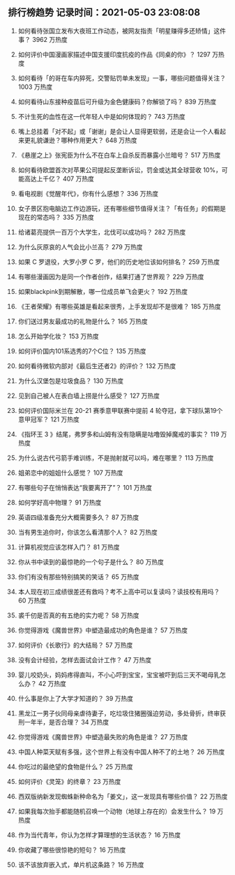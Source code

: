 
## 排行榜趋势 记录时间：2021-05-03 23:08:08
  
  1. 如何看待张国立发布大夜班工作动态，被网友指责「明星赚得多还矫情」这件事？ 3962 万热度
    
  2. 如何评价中国漫画家描述中国支援印度抗疫的作品《同桌的你》？ 1297 万热度
    
  3. 如何看待「的哥在车内猝死，交警贴罚单未发现」一事，哪些问题值得关注？ 1003 万热度
    
  4. 如何看待山东接种疫苗后可升级为金色健康码？你解锁了吗？ 839 万热度
    
  5. 不计生死的血性在这一代年轻人中是如何体现的？ 743 万热度
    
  6. 嘴上总挂着「对不起」或「谢谢」是会让人显得更软弱，还是会让一个人看起来更礼貌谦逊？哪种作用更大？ 648 万热度
    
  7. 《悬崖之上》张宪臣为什么不在白车上自杀反而暴露小兰暗号？ 517 万热度
    
  8. 如何看待欧盟首次对苹果公司提起反垄断诉讼，罚金或达其全球营收 10%，可能高达上千亿？ 407 万热度
    
  9. 看电视剧《觉醒年代》，你有什么感想？ 336 万热度
    
  10. 女子景区抱电脑边工作边游玩，还有哪些细节值得关注？「有任务」的假期是现在的常态吗？ 335 万热度
    
  11. 给诸葛亮提供一百万个大学生，北伐可以成功吗？ 282 万热度
    
  12. 为什么灰原哀的人气会比小兰高？ 279 万热度
    
  13. 如果 C 罗退役，大罗小罗 C 罗，他们的历史地位该如何排名？ 259 万热度
    
  14. 有哪些漫画因为是同一个作者创作，结果打通了世界观？ 229 万热度
    
  15. 如果blackpink到期解散，哪一位成员单飞会更火？ 192 万热度
    
  16. 《王者荣耀》有哪些英雄是看起来很秀，上手发现却不是很难？ 185 万热度
    
  17. 你们送过男友最成功的礼物是什么？ 165 万热度
    
  18. 怎么开始学化妆？ 153 万热度
    
  19. 如何评价国内101系选秀的7个C位？ 135 万热度
    
  20. 如何看待微软内部对《最后生还者2》的评价？ 132 万热度
    
  21. 为什么汉堡包是垃圾食品？ 130 万热度
    
  22. 见到自己被人在表白墙上捞是什么感受？ 127 万热度
    
  23. 如何评价国际米兰在 20-21 赛季意甲联赛中提前 4 轮夺冠，拿下球队第19个意甲冠军？ 121 万热度
    
  24. 《指环王 3 》结尾，弗罗多和山姆有没有隐瞒是咕噜毁掉魔戒的事实？ 119 万热度
    
  25. 为什么说古代弓箭手难训练，不是抛射就可以吗，难在哪里？ 113 万热度
    
  26. 姐弟恋中的姐姐什么感觉？ 107 万热度
    
  27. 有哪些句子在悄悄表达“我要离开了”？ 101 万热度
    
  28. 如何学好高中物理？ 91 万热度
    
  29. 英语四级准备充分大概需要多久？ 87 万热度
    
  30. 当有男生追你时，你该怎么看清那个人？ 82 万热度
    
  31. 计算机视觉应该怎样入门？ 81 万热度
    
  32. 你从书中读到的最惊艳的一个句子是什么？ 80 万热度
    
  33. 你们有没有那些特别搞笑的笑话？ 65 万热度
    
  34. 本人现在初三成绩很差还有救吗？考不上高中可以复读吗？读技校有用吗？ 60 万热度
    
  35. 裘千仞是否真的有五绝的实力呢？ 58 万热度
    
  36. 你觉得游戏《魔兽世界》中塑造最成功的角色是谁？ 57 万热度
    
  37. 如何评价《长歌行》的大结局？ 57 万热度
    
  38. 没有会计经验，怎样去面试会计工作？ 47 万热度
    
  39. 婴儿咬奶头，妈妈疼得直叫，不小心吓到宝宝，宝宝被吓到后三天不喝母乳怎么办？ 42 万热度
    
  40. 什么事是你上了大学才知道的？ 39 万热度
    
  41. 黑龙江一男子伙同母亲虐待妻子，吃垃圾住猪圈强迫劳动，多处骨折，终审获刑一年半，是否合理？ 34 万热度
    
  42. 你觉得游戏《魔兽世界》中塑造最失败的角色是谁？ 27 万热度
    
  43. 中国人种菜天赋有多强，这个世界上有没有中国人种不了的土地？ 26 万热度
    
  44. 你吃过的最绝望的食物是什么？ 25 万热度
    
  45. 如何评价《灵笼》的终章？ 23 万热度
    
  46. 西双版纳新发现蜘蛛新种命名为「姜文」，这一发现具有哪些价值？ 22 万热度
    
  47. 如果我每次抬手都能随机召唤一个动物（地球上存在的）会发生什么？ 19 万热度
    
  48. 作为当代青年，你认为怎样才算理想的生活状态？ 16 万热度
    
  49. 你收藏了哪些很惊艳的短句？ 16 万热度
    
  50. 该不该放弃嵌入式，单片机这条路？ 16 万热度
    